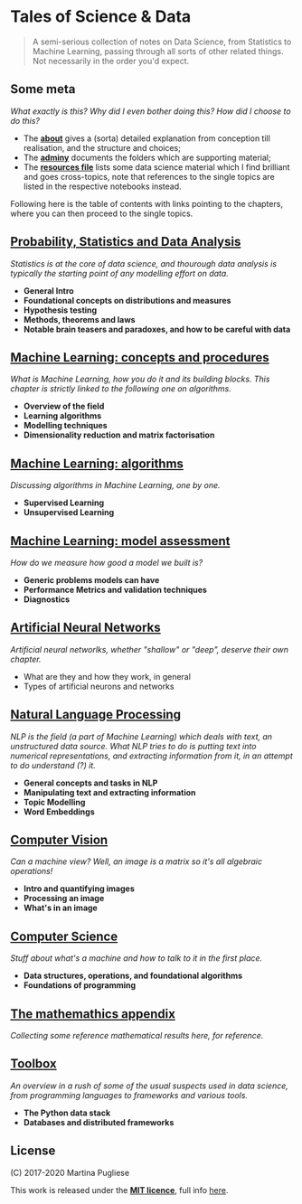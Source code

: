 # Tales of Science & Data

> A semi-serious collection of notes on Data Science, from Statistics to Machine Learning, passing through all sorts of other related things. Not necessarily in the order you'd expect.


## Some meta

*What exactly is this? Why did I even bother doing this? How did I choose to do this?*

* The [**about**](about.md) gives a (sorta) detailed explanation from conception till realisation, and the structure and choices;
* The [**adminy**](adminy.md) documents the folders which are supporting material;
* The [**resources file**](resources.md) lists some data science material which I find brilliant and goes cross-topics, note that references to the single topics are listed in the respective notebooks instead.

Following here is the table of contents with links pointing to the chapters, where you can then proceed to the single topics.


## [Probability, Statistics and Data Analysis](prob-stats-data-analysis/README.md)

*Statistics is at the core of data science, and thourough data analysis is typically the starting point of any modelling effort on data.*

* **General Intro**
* **Foundational concepts on distributions and measures**
* **Hypothesis testing**
* **Methods, theorems and laws**
* **Notable brain teasers and paradoxes, and how to be careful with data**


## [Machine Learning: concepts and procedures](ml-procedures/README.md)

*What is Machine Learning, how you do it and its building blocks. This chapter is strictly linked to the following one on algorithms.*

* **Overview of the field**
* **Learning algorithms**
* **Modelling techniques**
* **Dimensionality reduction and matrix factorisation**


## [Machine Learning: algorithms](ml-algorithms/README.md)

*Discussing algorithms in Machine Learning, one by one.*

* **Supervised Learning**
* **Unsupervised Learning**


## [Machine Learning: model assessment](ml-assessment/README.md)

*How do we measure how good a model we built is?*

* **Generic problems models can have**
* **Performance Metrics and validation techniques**
* **Diagnostics**


## [Artificial Neural Networks](neural-nets/README.md)

*Artificial neural networlks, whether "shallow" or "deep", deserve their own chapter.*

* What are they and how they work, in general
* Types of artificial neurons and networks


## [Natural Language Processing](nlp/README.md)

*NLP is the field (a part of Machine Learning) which deals with text, an unstructured data source. What NLP tries to do is putting text into numerical representations, and extracting information from it, in an attempt to do understand (?) it.*

* **General concepts and tasks in NLP**
* **Manipulating text and extracting information**
* **Topic Modelling**
* **Word Embeddings**


## [Computer Vision](cv/README.md)

*Can a machine view? Well, an image is a matrix so it's all algebraic operations!*

* **Intro and quantifying images**
* **Processing an image**
* **What's in an image**


## [Computer Science](cs/README.md)

*Stuff about what's a machine and how to talk to it in the first place.*

* **Data structures, operations, and foundational algorithms**
* **Foundations of programming**


## [The mathemathics appendix](maths/README.md)

*Collecting some reference mathematical results here, for reference.*


## [Toolbox](toolbox/README.md)

*An overview in a rush of some of the usual suspects used in data science, from programming languages to frameworks and various tools.*

* **The Python data stack**
* **Databases and distributed frameworks**





## License

(C) 2017-2020 Martina Pugliese

This work is released under the [**MIT licence**](https://opensource.org/licenses/MIT), full info [here](LICENSE.md).
